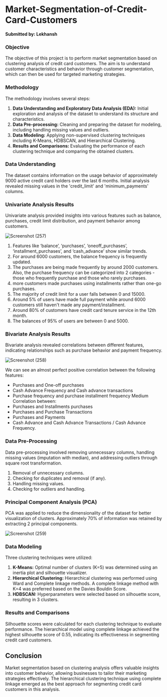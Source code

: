 # Market-Segmentation-of-Credit-Card-Customers

**Submitted by: Lekhansh**

### Objective
The objective of this project is to perform market segmentation based on clustering analysis of credit card customers. The aim is to understand customer characteristics and behavior through customer segmentation, which can then be used for targeted marketing strategies.

### Methodology
The methodology involves several steps:

1. **Data Understanding and Exploratory Data Analysis (EDA):** Initial exploration and analysis of the dataset to understand its structure and characteristics.
2. **Data Pre-processing:** Cleaning and preparing the dataset for modeling, including handling missing values and outliers.
3. **Data Modeling:** Applying non-supervised clustering techniques including K-Means, HDBSCAN, and Hierarchical Clustering.
4. **Results and Comparisons:** Evaluating the performance of each clustering technique and comparing the obtained clusters.

### Data Understanding
The dataset contains information on the usage behavior of approximately 9000 active credit card holders over the last 6 months. Initial analysis revealed missing values in the 'credit_limit' and 'minimum_payments' columns.

### Univariate Analysis Results
Univariate analysis provided insights into various features such as balance, purchases, credit limit distribution, and payment behavior among customers.

![Screenshot (257)](https://github.com/Lekhansh-cmd/Market-Segmentation-of-Credit-Card-Customers/assets/78807364/7bf4ac04-d708-4c74-85ce-f4e039001c9f)

1. Features like ‘balance’, ‘purchases’, ‘oneoff_purchases’, ‘installment_purchases’, and ‘cash_advance’ show
similar trends.
2. For around 6000 customers, the balance frequency is frequently updated.
3. The purchases are being made frequently by around 2000 customers. Also, the purchase frequency can be
categorized into 2 categories - those who frequently purchase and those who rarely purchases.
4. more customers made purchases using installments rather than one-go purchases.
5. The majority of credit limit for a user falls between 0 and 15000.
6. Around 5% of users have made full payment while around 6000 customers still haven't made any payment/installment.
7. Around 80% of customers have credit card tenure service in the 12th month.
8. The balances of 95% of users are between 0 and 5000.

### Bivariate Analysis Results
Bivariate analysis revealed correlations between different features, indicating relationships such as purchase behavior and payment frequency.

![Screenshot (258)](https://github.com/Lekhansh-cmd/Market-Segmentation-of-Credit-Card-Customers/assets/78807364/c0f2fc00-0877-41a4-a613-66958114933a)

We can see an almost perfect positive correlation between the following features:
* Purchases and One-off purchases
* Cash Advance Frequency and Cash advance transactions
* Purchase frequency and purchase installment frequency
Medium Correlation between:
* Purchases and Installments purchases
* Purchases and Purchase Transactions
* Purchases and Payments
* Cash Advance and Cash Advance Transactions / Cash Advance Frequency.

### Data Pre-Processing
Data pre-processing involved removing unnecessary columns, handling missing values (imputation with median), and addressing outliers through square root transformation.

1. Removal of unnecessary columns.
2. Checking for duplicates and removal (if any).
3. Handling missing values.
4. Checking for outliers and handling.

### Principal Component Analysis (PCA)
PCA was applied to reduce the dimensionality of the dataset for better visualization of clusters. Approximately 70% of information was retained by extracting 2 principal components.

![Screenshot (259)](https://github.com/Lekhansh-cmd/Market-Segmentation-of-Credit-Card-Customers/assets/78807364/fa226169-07e1-4b06-87b9-7016ae5c6e61)

### Data Modeling
Three clustering techniques were utilized:

1. **K-Means:** Optimal number of clusters (K=5) was determined using an inertia plot and silhouette visualizer.
2. **Hierarchical Clustering:** Hierarchical clustering was performed using Ward and Complete linkage methods. A complete linkage method with K=4 was preferred based on the Davies Bouldin Score.
3. **HDBSCAN:** Hyperparameters were selected based on silhouette score, resulting in 3 clusters.

### Results and Comparisons
Silhouette scores were calculated for each clustering technique to evaluate performance. The hierarchical model using complete linkage achieved the highest silhouette score of 0.55, indicating its effectiveness in segmenting credit card customers.

## Conclusion
Market segmentation based on clustering analysis offers valuable insights into customer behavior, allowing businesses to tailor their marketing strategies effectively. The hierarchical clustering technique using complete linkage emerged as the best approach for segmenting credit card customers in this analysis.

